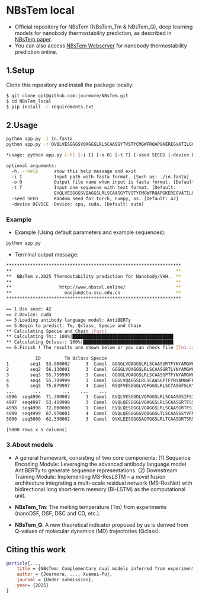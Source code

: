 # NBsTem local

- Official repository for NBsTem (NBsTem_Tm & NBsTem_Q), deep learning models for nanobody thermostability prediction, as described in [NBsTem paper](http://www.nbscal.online/).
- You can also access [NBsTem Webserver](http://www.nbscal.online/) for nanobody thermostability prediction online.

## 1.Setup

Clone this repository and install the package locally:
```bash
$ git clone git@github.com:jourmore/NBsTem.git
$ cd NBsTem_local
$ pip install -r requirements.txt
```

## 2.Usage

```bash
python app.py -i in.fasta
python app.py -t QVQLVESGGGSVQAGGSLRLSCAASGYTVSTYCMGWFRQAPGKEREGVATILGGSTYYGDSVKGRFTISQDNAKNTVYLQMNSLKPEDTAIYYCAGSTVASTGWCSRLRPYDYHYRGQGTQVTVSS
```

```bash
*usage: python app.py [-h] [-i I] [-o O] [-t T] [-seed SEED] [-device DEVICE]

optional arguments:
  -h, --help      show this help message and exit
  -i I            Input path with fasta format. [Such as: ./in.fasta]
  -o O            Output file name when input is fasta format. [Default: "Output-NBsTem-[Year]-[Month]-[Day].csv"
  -t T            Input one sequecne with text format. [Default:
                  QVQLVESGGGSVQAGGSLRLSCAASGYTVSTYCMGWFRQAPGKEREGVATILGGSTYYGDSVKGRFTISQDNAKNTVYLQMNSLKPEDTAIYYCAGSTVASTGWCSRLRPYDYHYRGQGTQVTVSS]
  -seed SEED      Random seed for torch, numpy, os. [Default: 42]
  -device DEVICE  Device: cpu, cuda. [Default: auto]
```

### Example

- Example (Using default parameters and example sequences):

```bash
python app.py
```

- Terminal output message:

```bash
******************************************************************
**                                                              **
**  NBsTem v.2025 Thermostability prediction for Nanobody/VHH.  **
**                                                              **
**                  http://www.nbscal.online/                   **
**                    maojun@stu.scu.edu.cn                     **
******************************************************************

== 1.Use seed: 42
== 2.Device: cuda
== 3.Loading antibody language model: AntiBERTy
== 5.Begin to predict: Tm, Qclass, Specie and Chain
** Calculating Specie and Chain [Fast]
** Calculating Tm:: 100%|██████████████████████████████████████
** Calculating Qclass:: 100%|██████████████████████████████████
== 6.Finish ! The results are shown below or you can check file [Tm1.csv]

           ID         Tm Qclass Specie                                           Sequence
1        seq1  53.900002      3  Camel  GGGGLVQAGGSLRLSCAASGRTFYNYAMGWFRQAPGKEREFVAAIS...
2        seq2  56.130001      3  Camel  GGGGLVQAGGSLRLSCAASGRTLYNYAMGWFRQAPGKEREFVAAIS...
3        seq3  55.759998      3  Camel  GGGGLVQAGGSLRLSCAASGPTFYNYAMGWFRQAPGKEREFVAAIS...
4        seq4  55.709999      3  Camel  GGGLVQAGGSLRLSCAASGPTFYNYAMGWFRQAPGKEREFVAAISW...
5        seq5  75.879997      4  Camel  RSQFVESGGGLVQPGGSLRLSCTASGFSLKYWAVGWFRQAPGKERE...
...       ...        ...    ...    ...                                                ...
4996  seq4996  71.300003      3  Camel  EVQLVESGGDLVQPGGSLRLSCAASGSIFSINDMGWFRQAPGKQRE...
4997  seq4997  53.419998      3  Camel  QVQLQESGGGLVQAGGSLRLSCAASGRTFSSHAMAWFRQGPGEERQ...
4998  seq4998  72.000000      1  Camel  EVQLQESGGGLVQAGGSLRLSCAASGRTFSIYTIGWFRQAPGKERE...
4999  seq4999  67.970001      4  Camel  QVQLQESGGGSVQDGGSLTLSCAASSSYVFNNLNMGWFRQAPGKEC...
5000  seq5000  62.330002      3  Camel  QVKLEESGGGSAQTGGSLRLTCAASGRTSRSYGMGWFRQAPGKERE...

[5000 rows x 5 columns]
```

### 3.About models

- A general framework, consisting of two core components: (1) Sequence Encoding Module: Leveraging the advanced antibody language model AntiBERTy to generate sequence representations. (2) Downstream Training Module: Implementing MS-ResLSTM – a novel fusion architecture integrating a multi-scale residual network (MS-ResNet) with bidirectional long short-term memory (Bi-LSTM) as the computational unit.

- **NBsTem_Tm**: The melting temperature (Tm) from experiments (nanoDSF, DSF, DSC and CD, etc.).

- **NBsTem_Q**: A new theoretical indicator proposed by us is derived from Q-values of molecular dynamics (MD) trajectories (Qclass).

## Citing this work

```bibtex
@article{...,
    title = {NBsTem: Complementary dual models inferred from experimental and theoretical indicators to realize reliable prediction for nanobody thermostability},
    author = {Jourmore, ..., Xuemei-Pu},
    journal = {Under submission},
    year= {2025}
}
```
